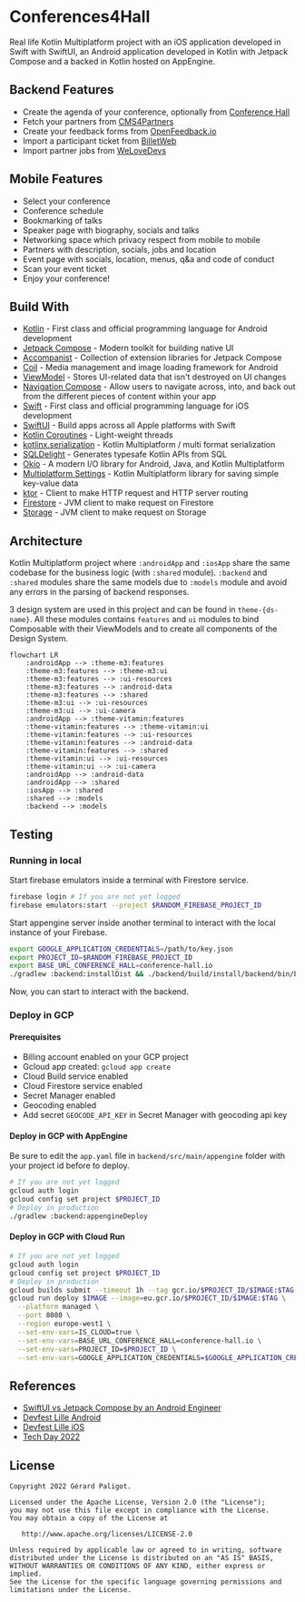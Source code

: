 # Conferences4Hall

Real life Kotlin Multiplatform project with an iOS application
developed in Swift with SwiftUI, an Android application developed
in Kotlin with Jetpack Compose and a backed in Kotlin hosted on
AppEngine.

## Backend Features

* Create the agenda of your conference, optionally from [Conference Hall](https://github.com/bpetetot/conference-hall)
* Fetch your partners from [CMS4Partners](https://github.com/GDG-Lille/cms4partners)
* Create your feedback forms from [OpenFeedback.io](https://github.com/HugoGresse/open-feedback)
* Import a participant ticket from [BilletWeb](https://www.billetweb.fr/)
* Import partner jobs from [WeLoveDevs](https://welovedevs.com/)

## Mobile Features

* Select your conference
* Conference schedule
* Bookmarking of talks
* Speaker page with biography, socials and talks
* Networking space which privacy respect from mobile to mobile
* Partners with description, socials, jobs and location
* Event page with socials, location, menus, q&a and code of conduct
* Scan your event ticket
* Enjoy your conference!

## Build With

* [Kotlin](https://kotlinlang.org/) - First class and official programming language for Android development
* [Jetpack Compose](https://developer.android.com/jetpack/compose) - Modern toolkit for building native UI
* [Accompanist](https://github.com/google/accompanist) - Collection of extension libraries for Jetpack Compose
* [Coil](https://github.com/coil-kt/coil) - Media management and image loading framework for Android
* [ViewModel](https://developer.android.com/topic/libraries/architecture/viewmodel) - Stores UI-related data that isn't destroyed on UI changes
* [Navigation Compose](https://developer.android.com/jetpack/compose/navigation) - Allow users to navigate across, into, and back out from the different pieces of content within your app
* [Swift](https://www.swift.org/) - First class and official programming language for iOS development
* [SwiftUI](https://developer.apple.com/xcode/swiftui/) - Build apps across all Apple platforms with Swift 
* [Kotlin Coroutines](https://kotlinlang.org/docs/coroutines-guide.html) - Light-weight threads
* [kotlinx.serialization](https://github.com/Kotlin/kotlinx.serialization) - Kotlin Multiplatform / multi format serialization
* [SQLDelight](https://github.com/cashapp/sqldelight) - Generates typesafe Kotlin APIs from SQL
* [Okio](https://github.com/square/okio) - A modern I/O library for Android, Java, and Kotlin Multiplatform
* [Multiplatform Settings](https://github.com/russhwolf/multiplatform-settings) - Kotlin Multiplatform library for saving simple key-value data
* [ktor](https://github.com/ktorio/ktor) - Client to make HTTP request and HTTP server routing
* [Firestore](https://github.com/googleapis/java-firestore) - JVM client to make request on Firestore
* [Storage](https://github.com/googleapis/java-storage) - JVM client to make request on Storage

## Architecture

Kotlin Multiplatform project where `:androidApp` and `:iosApp` share the same
codebase for the business logic (with `:shared` module). `:backend` and `:shared` modules 
share the same models due to `:models` module and avoid any errors in the parsing of backend
responses.

3 design system are used in this project and can be found in `theme-{ds-name}`. All these
modules contains `features` and `ui` modules to bind Composable with their ViewModels and to 
create all components of the Design System.

```mermaid
flowchart LR
    :androidApp --> :theme-m3:features
    :theme-m3:features --> :theme-m3:ui
    :theme-m3:features --> :ui-resources
    :theme-m3:features --> :android-data
    :theme-m3:features --> :shared
    :theme-m3:ui --> :ui-resources
    :theme-m3:ui --> :ui-camera
    :androidApp --> :theme-vitamin:features
    :theme-vitamin:features --> :theme-vitamin:ui
    :theme-vitamin:features --> :ui-resources
    :theme-vitamin:features --> :android-data
    :theme-vitamin:features --> :shared
    :theme-vitamin:ui --> :ui-resources
    :theme-vitamin:ui --> :ui-camera
    :androidApp --> :android-data
    :androidApp --> :shared
    :iosApp --> :shared
    :shared --> :models
    :backend --> :models
```

## Testing

### Running in local

Start firebase emulators inside a terminal with Firestore service.

```bash
firebase login # If you are not yet logged
firebase emulators:start --project $RANDOM_FIREBASE_PROJECT_ID
```

Start appengine server inside another terminal to interact with the
local instance of your Firebase.

```bash
export GOOGLE_APPLICATION_CREDENTIALS=/path/to/key.json
export PROJECT_ID=$RANDOM_FIREBASE_PROJECT_ID
export BASE_URL_CONFERENCE_HALL=conference-hall.io
./gradlew :backend:installDist && ./backend/build/install/backend/bin/backend
```

Now, you can start to interact with the backend.

### Deploy in GCP

#### Prerequisites

* Billing account enabled on your GCP project
* Gcloud app created: `gcloud app create`
* Cloud Build service enabled
* Cloud Firestore service enabled
* Secret Manager enabled
* Geocoding enabled
* Add secret `GEOCODE_API_KEY` in Secret Manager with geocoding api key

#### Deploy in GCP with AppEngine

Be sure to edit the `app.yaml` file in `backend/src/main/appengine` folder with your project id 
before to deploy.

```bash
# If you are not yet logged
gcloud auth login
gcloud config set project $PROJECT_ID
# Deploy in production
./gradlew :backend:appengineDeploy
```

#### Deploy in GCP with Cloud Run

```bash
# If you are not yet logged
gcloud auth login
gcloud config set project $PROJECT_ID
# Deploy in production
gcloud builds submit --timeout 1h --tag gcr.io/$PROJECT_ID/$IMAGE:$TAG .
gcloud run deploy $IMAGE --image=eu.gcr.io/$PROJECT_ID/$IMAGE:$TAG \
  --platform managed \
  --port 8080 \
  --region europe-west1 \
  --set-env-vars=IS_CLOUD=true \
  --set-env-vars=BASE_URL_CONFERENCE_HALL=conference-hall.io \
  --set-env-vars=PROJECT_ID=$PROJECT_ID \
  --set-env-vars=GOOGLE_APPLICATION_CREDENTIALS=$GOOGLE_APPLICATION_CREDENTIALS
```

## References

* [SwiftUI vs Jetpack Compose by an Android Engineer](https://proandroiddev.com/swiftui-vs-jetpack-compose-by-an-android-engineer-6b48415f36b3)
* [Devfest Lille Android](https://play.google.com/store/apps/details?id=org.gdglille.devfest.android)
* [Devfest Lille iOS](https://apps.apple.com/fr/app/apple-store/id1624758676)
* [Tech Day 2022](https://play.google.com/store/apps/details?id=com.decathlon.tech.day.android)

## License

    Copyright 2022 Gérard Paligot.

    Licensed under the Apache License, Version 2.0 (the "License");
    you may not use this file except in compliance with the License.
    You may obtain a copy of the License at

       http://www.apache.org/licenses/LICENSE-2.0

    Unless required by applicable law or agreed to in writing, software
    distributed under the License is distributed on an "AS IS" BASIS,
    WITHOUT WARRANTIES OR CONDITIONS OF ANY KIND, either express or implied.
    See the License for the specific language governing permissions and
    limitations under the License.
